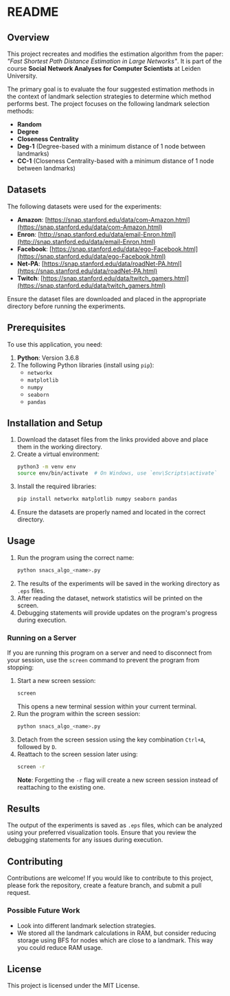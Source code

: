 # README

## Overview
This project recreates and modifies the estimation algorithm from the paper: *"Fast Shortest Path Distance Estimation in Large Networks"*. It is part of the course **Social Network Analyses for Computer Scientists** at Leiden University.

The primary goal is to evaluate the four suggested estimation methods in the context of landmark selection strategies to determine which method performs best. The project focuses on the following landmark selection methods:
- **Random**
- **Degree**
- **Closeness Centrality**
- **Deg-1** (Degree-based with a minimum distance of 1 node between landmarks)
- **CC-1** (Closeness Centrality-based with a minimum distance of 1 node between landmarks)

## Datasets
The following datasets were used for the experiments:
- **Amazon**: [https://snap.stanford.edu/data/com-Amazon.html](https://snap.stanford.edu/data/com-Amazon.html)
- **Enron**: [http://snap.stanford.edu/data/email-Enron.html](http://snap.stanford.edu/data/email-Enron.html)
- **Facebook**: [https://snap.stanford.edu/data/ego-Facebook.html](https://snap.stanford.edu/data/ego-Facebook.html)
- **Net-PA**: [https://snap.stanford.edu/data/roadNet-PA.html](https://snap.stanford.edu/data/roadNet-PA.html)
- **Twitch**: [https://snap.stanford.edu/data/twitch_gamers.html](https://snap.stanford.edu/data/twitch_gamers.html)

Ensure the dataset files are downloaded and placed in the appropriate directory before running the experiments.

## Prerequisites
To use this application, you need:
1. **Python**: Version 3.6.8
2. The following Python libraries (install using `pip`):
   - `networkx`
   - `matplotlib`
   - `numpy`
   - `seaborn`
   - `pandas`

## Installation and Setup
1. Download the dataset files from the links provided above and place them in the working directory.
2. Create a virtual environment:
   ```bash
   python3 -m venv env
   source env/bin/activate  # On Windows, use `env\Scripts\activate`
   ```
3. Install the required libraries:
   ```bash
   pip install networkx matplotlib numpy seaborn pandas
   ```
4. Ensure the datasets are properly named and located in the correct directory.

## Usage
1. Run the program using the correct name:
   ```bash
   python snacs_algo_<name>.py
   ```
2. The results of the experiments will be saved in the working directory as `.eps` files.
3. After reading the dataset, network statistics will be printed on the screen.
4. Debugging statements will provide updates on the program's progress during execution.

### Running on a Server
If you are running this program on a server and need to disconnect from your session, use the `screen` command to prevent the program from stopping:
1. Start a new screen session:
   ```bash
   screen
   ```
   This opens a new terminal session within your current terminal.
2. Run the program within the screen session:
   ```bash
   python snacs_algo_<name>.py
   ```
3. Detach from the screen session using the key combination `Ctrl+A`, followed by `D`.
4. Reattach to the screen session later using:
   ```bash
   screen -r
   ```
   **Note**: Forgetting the `-r` flag will create a new screen session instead of reattaching to the existing one.

## Results
The output of the experiments is saved as `.eps` files, which can be analyzed using your preferred visualization tools. Ensure that you review the debugging statements for any issues during execution.

## Contributing
Contributions are welcome! If you would like to contribute to this project, please fork the repository, create a feature branch, and submit a pull request.

### Possible Future Work
   - Look into different landmark selection strategies.
   - We stored all the landmark calculations in RAM, but consider reducing storage using BFS for nodes which are close to a landmark. This way you could reduce RAM usage.

## License
This project is licensed under the MIT License.
